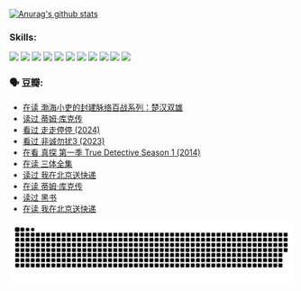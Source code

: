 
[![Anurag's github stats](https://github-readme-stats.vercel.app/api?username=w940853815)](https://github.com/anuraghazra/github-readme-stats)

### Skills:

<code><img height="32" src="https://cdn.jsdelivr.net/npm/simple-icons@v5/icons/python.svg"></code>
<code><img height="32" src="https://cdn.jsdelivr.net/npm/simple-icons@v5/icons/javascript.svg"></code>
<code><img height="32" src="https://cdn.jsdelivr.net/npm/simple-icons@v5/icons/django.svg"></code>
<code><img height="32" src="https://cdn.jsdelivr.net/npm/simple-icons@v5/icons/flask.svg"></code>
<code><img height="32" src="https://cdn.jsdelivr.net/npm/simple-icons@v5/icons/vuetify.svg"></code>
<code><img height="32" src="https://cdn.jsdelivr.net/npm/simple-icons@v5/icons/git.svg"></code>
<code><img height="32" src="https://cdn.jsdelivr.net/npm/simple-icons@v5/icons/docker.svg"></code>
<code><img height="32" src="https://cdn.jsdelivr.net/npm/simple-icons@v5/icons/postgresql.svg"></code>
<code><img height="32" src="https://cdn.jsdelivr.net/npm/simple-icons@v5/icons/elasticsearch.svg"></code>
<code><img height="32" src="https://cdn.jsdelivr.net/npm/simple-icons@v5/icons/macos.svg"></code>
<code><img height="32" src="https://cdn.jsdelivr.net/npm/simple-icons@v5/icons/linux.svg"></code>

### 🗣 豆瓣:

<!-- DOUBAN-ACTIVITIES:START -->
- [在读 渤海小吏的封建脉络百战系列：楚汉双雄](https://www.douban.com/people/136069238/status/4700950146/?_i=25625778)
- [读过 蒂姆·库克传](https://www.douban.com/people/136069238/status/4700949869/?_i=25625778)
- [看过 走走停停‎ (2024)](https://www.douban.com/people/136069238/status/4684430230/?_i=25625778)
- [看过 非诚勿扰3‎ (2023)](https://www.douban.com/people/136069238/status/4676324100/?_i=25625778)
- [在看 真探 第一季 True Detective Season 1‎ (2014)](https://www.douban.com/people/136069238/status/4673382852/?_i=25625778)
- [在读 三体全集](https://www.douban.com/people/136069238/status/4672842521/?_i=25625778)
- [读过 我在北京送快递](https://www.douban.com/people/136069238/status/4672842036/?_i=25625778)
- [在读 蒂姆·库克传](https://www.douban.com/people/136069238/status/4663517053/?_i=25625778)
- [读过 黑书](https://www.douban.com/people/136069238/status/4663516022/?_i=25625778)
- [在读 我在北京送快递](https://www.douban.com/people/136069238/status/4658098365/?_i=25625778)
<!-- DOUBAN-ACTIVITIES:END -->


![Snake animation](https://raw.githubusercontent.com/w940853815/w940853815/output/github-contribution-grid-snake.svg)

<!--
**w940853815/w940853815** is a ✨ _special_ ✨ repository because its `README.md` (this file) appears on your GitHub profile.

Here are some ideas to get you started:

- 🔭 I’m currently working on ...
- 🌱 I’m currently learning ...
- 👯 I’m looking to collaborate on ...
- 🤔 I’m looking for help with ...
- 💬 Ask me about ...
- 📫 How to reach me: ...
- 😄 Pronouns: ...
- ⚡ Fun fact: ...
-->
